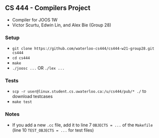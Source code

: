 ## CS 444 - Compilers Project
- Compiler for JOOS 1W
- Victor Scurtu, Edwin Lin, and Alex Bie (Group 28)

### Setup
- `git clone https://github.com/waterloo-cs444/cs444-w21-group28.git cs444`
- `cd cs444`
- `make`
- `./joosc ...` OR `./lex ...`

### Tests
- `scp -r user@linux.student.cs.uwaterloo.ca:/u/cs444/pub/* ./` to download testcases
- `make test`

### Notes
- If you add a new `.cc` file, add it to line 7 `OBJECTS = ...` of the `Makefile` (line 10 `TEST_OBJECTS = ...` for test files)
